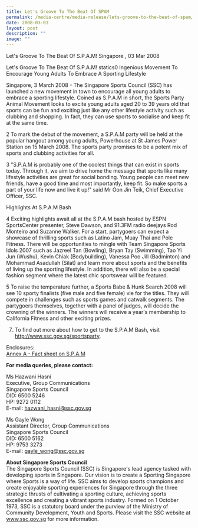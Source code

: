 ```yaml
---
title: Let's Groove To The Beat Of SPAM
permalink: /media-centre/media-release/lets-groove-to-the-beat-of-spam/
date: 2008-03-03
layout: post
description: ""
image: ""
---
```

Let's Groove To The Beat Of S.P.A.M!
Singapore , 03 Mar 2008

Let's Groove To The Beat Of S.P.A.M!
statics0
Ingenious Movement To Encourage Young Adults To Embrace A Sporting Lifestyle

Singapore, 3 March 2008 - The Singapore Sports Council (SSC) has launched a new movement in town to encourage all young adults to embrace a sporting lifestyle. Coined as S.P.A.M in short, the Sports Party Animal Movement looks to excite young adults aged 20 to 39 years old that sports can be fun and exciting just like any other lifestyle activity such as clubbing and shopping. In fact, they can use sports to socialise and keep fit at the same time.

2 To mark the debut of the movement, a S.P.A.M party will be held at the popular hangout among young adults, Powerhouse at St James Power Station on 15 March 2008. The sports party promises to be a potent mix of sports and clubbing activities for all.

3 "S.P.A.M is probably one of the coolest things that can exist in sports today. Through it, we aim to drive home the message that sports like many lifestyle activities are great for social bonding. Young people can meet new friends, have a good time and most importantly, keep fit. So make sports a part of your life now and live it up!" said Mr Oon Jin Teik, Chief Executive Officer, SSC.

Highlights At S.P.A.M Bash

4 Exciting highlights await all at the S.P.A.M bash hosted by ESPN SportsCenter presenter, Steve Dawson, and 91.3FM radio deejays Rod Monteiro and Suzanne Walker. For a start, partygoers can expect a showcase of thrilling sports such as Latino Jam, Muay Thai and Pole Fitness. There will be opportunities to mingle with Team Singapore Sports Idols 2007 such as Jazreel Tan (Bowling), Bryan Tay (Swimming), Tao Yi Jun (Wushu), Kevin Chiak (Bodybuilding), Vanessa Poo Jill (Badminton) and Mohammad Asadullah (Silat) and learn more about sports and the benefits of living up the sporting lifestyle. In addition, there will also be a special fashion segment where the latest chic sportswear will be featured.

5 To raise the temperature further, a Sports Babe & Hunk Search 2008 will see 10 sporty finalists (five male and five female) vie for the titles. They will compete in challenges such as sports games and catwalk segments. The partygoers themselves, together with a panel of judges, will decide the crowning of the winners. The winners will receive a year's membership to California Fitness and other exciting prizes.

7. To find out more about how to get to the S.P.A.M Bash, visit http://www.ssc.gov.sg/sportsparty.

Enclosures:
<br>
[Annex A - Fact sheet on S.P.A.M](/files/Media%20Centre/Media%20Release/2008/March/AnnexAAboutSPAM.pdf)

**For media queries, please contact:**

Ms Hazwani Hasni
<br>
Executive, Group Communications
<br>
Singapore Sports Council
<br>
DID: 6500 5246
<br>
HP: 9272 0112
<br>
E-mail: hazwani_hasni@ssc.gov.sg

Ms Gayle Wong
<br>
Assistant Director, Group Communications
<br>
Singapore Sports Council
<br>
DID: 6500 5162
<br>
HP: 9753 3273
<br>
E-mail: gayle_wong@ssc.gov.sg


**About Singapore Sports Council**
<br>
The Singapore Sports Council (SSC) is Singapore's lead agency tasked with developing sports in Singapore. Our vision is to create a Sporting Singapore where Sports is a way of life. SSC aims to develop sports champions and create enjoyable sporting experiences for Singapore through the three strategic thrusts of cultivating a sporting culture, achieving sports excellence and creating a vibrant sports industry. Formed on 1 October 1973, SSC is a statutory board under the purview of the Ministry of Community Development, Youth and Sports. Please visit the SSC website at www.ssc.gov.sg for more information.